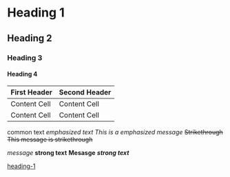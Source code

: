 # Heading 1 #
## Heading 2 ##
### Heading 3 ###
#### Heading 4 ####
First Header | Second Header
------------ | -------------
Content Cell | Content Cell
Content Cell | Content Cell
common text
_emphasized text_
_This is a emphasized message_
~~Strikethrough~~
~~This message is strikethrough~~

_message_
__strong text__
__Mesasge__
___strong text___

[heading-1](#heading-1 "Goto heading-1")

